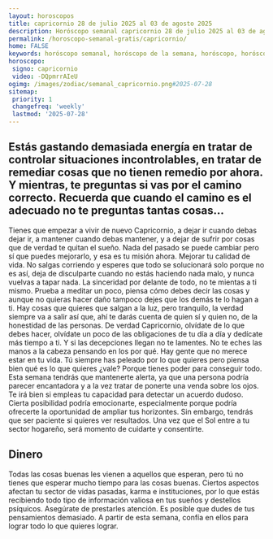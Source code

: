 ```yaml
---
layout: horoscopos
title: capricornio 28 de julio 2025 al 03 de agosto 2025 
description: Horóscopo semanal capricornio 28 de julio 2025 al 03 de agosto 2025. Estás gastando demasiada energía en tratar de controlar situaciones incontrolables, en tratar de remediar cosas que no tienen remedio por ahora. Y mientras, te preguntas si vas por el camino correcto. Recuerda que cuando el camino es el adecuado no te preguntas tantas cosas…
permalink: /horoscopo-semanal-gratis/capricornio/
home: FALSE
keywords: horóscopo semanal, horóscopo de la semana, horóscopo, horóscopo gratis,horóscopos, horóscopo esperanza gracia, horoscopos capricornio la semana, horóscopos gratis, Tarot, Astrologia, Zodíaco, capricornio, horoscopo gratis, semanal
horoscopo:
 signo: capricornio
 video: -DQpmrrAIeU
ogimg: /images/zodiac/semanal_capricornio.png#2025-07-28
sitemap:
 priority: 1
 changefreq: 'weekly'
 lastmod: '2025-07-28'
---
```




## Estás gastando demasiada energía en tratar de controlar situaciones incontrolables, en tratar de remediar cosas que no tienen remedio por ahora. Y mientras, te preguntas si vas por el camino correcto. Recuerda que cuando el camino es el adecuado no te preguntas tantas cosas…

Tienes que empezar a vivir de nuevo Capricornio, a dejar ir cuando debas dejar ir, a mantener cuando debas mantener, y a dejar de sufrir por cosas que de verdad te quitan el sueño. Nada del pasado se puede cambiar pero sí que puedes mejorarlo, y esa es tu misión ahora. Mejorar tu calidad de vida. No salgas corriendo y esperes que todo se solucionará solo porque no es así, deja de disculparte cuando no estás haciendo nada malo, y nunca vuelvas a tapar nada. La sinceridad por delante de todo, no te mientas a ti mismo. Prueba a meditar un poco, piensa cómo debes decir las cosas y aunque no quieras hacer daño tampoco dejes que los demás te lo hagan a ti. Hay cosas que quieres que salgan a la luz, pero tranquilo, la verdad siempre va a salir así que, ahí te darás cuenta de quien sí y quien no, de la honestidad de las personas. De verdad Capricornio, olvídate de lo que debes hacer, olvídate un poco de las obligaciones de tu día a día y dedícate más tiempo a ti. Y si las decepciones llegan no te lamentes. No te eches las manos a la cabeza pensando en los por qué. Hay gente que no merece estar en tu vida. Tú siempre has peleado por lo que quieres pero piensa bien qué es lo que quieres ¿vale? Porque tienes poder para conseguir todo.
Esta semana tendrás que mantenerte alerta, ya que una persona podría parecer encantadora y a la vez tratar de ponerte una venda sobre los ojos. Te irá bien si empleas tu capacidad para detectar un acuerdo dudoso. Cierta posibilidad podría emocionarte, especialmente porque podría ofrecerte la oportunidad de ampliar tus horizontes. Sin embargo, tendrás que ser paciente si quieres ver resultados. Una vez que el Sol entre a tu sector hogareño, será momento de cuidarte y consentirte.

## Dinero

Todas las cosas buenas les vienen a aquellos que esperan, pero tú no tienes que esperar mucho tiempo para las cosas buenas. Ciertos aspectos afectan tu sector de vidas pasadas, karma e instituciones, por lo que estás recibiendo todo tipo de información valiosa en tus sueños y destellos psíquicos. Asegúrate de prestarles atención. Es posible que dudes de tus pensamientos demasiado. A partir de esta semana, confía en ellos para lograr todo lo que quieres lograr.